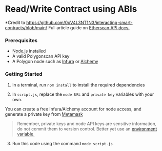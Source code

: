 # Read/Write Contract using ABIs
*Credit to https://github.com/0xV4L3NT1N3/interacting-smart-contracts/blob/main/
Full article guide on [Etherscan API docs.](https://docs.etherscan.io/tutorials/read-write-contract-using-abis)

### Prerequisites 

* [Node.js](https://nodejs.org/en/) installed 
* A valid Polygonscan API key 
* A Polygon node such as [Infura](infura.io/) or [Alchemy](https://www.alchemy.com/) 

### Getting Started 

1. In a terminal, run `npm install` to install the required dependencies

2. In `script.js`, replace the `node URL` and `private key` variables with your own. 

You can create a free Infura/Alchemy account for node access, and generate a private key from [Metamask](https://metamask.io/)

> Remember, private keys and node API keys are sensitive information, do not commit them to version control. Better yet use an [environment variable.](https://www.npmjs.com/package/dotenv) 

3. Run this code using the command `node script.js`
